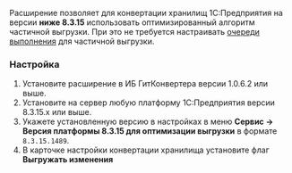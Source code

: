 Расширение позволяет для конвертации хранилищ 1С:Предприятия на версии **ниже 8.3.15** использовать оптимизированный алгоритм частичной выгрузки. При это не требуется настраивать [очереди выполнения](Очереди-выполнения) для частичной выгрузки.

### Настройка

1. Установите расширение в ИБ ГитКонвертера версии 1.0.6.2 или выше.
2. Установите на сервер любую платформу 1С:Предприятия версии 8.3.15.х или выше.
3. Укажете установленную версию в настройках в меню **Сервис -> Версия платформы 8.3.15 для оптимизации выгрузки** в формате `8.3.15.1489`.
4. В карточке настройки конвертации хранилища установите флаг **Выгружать изменения**